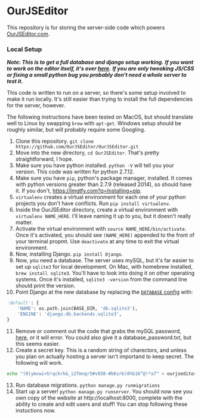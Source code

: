 # OurJSEditor
This repository is for storing the server-side code which powers [OurJSEditor.com](http://ourjseditor.com).

### Local Setup
***Note: This is to get a full database and django setup working.***
***If you want to work on the editor itself, it's over [here](https://github.com/OurJSEditor/jstinker).***
***If you are only tweaking JS/CSS or fixing a small python bug you probably don't need a whole server to test it.***

This code is written to run on a server, so there's some setup involved to make it run locally. It's still easier than trying to install the full dependencies for the server, however.

The following instructions have been tested on MacOS, but should translate well to Linux by swapping `brew` with `apt-get`.
Windows setup should be roughly similar, but will probably require some Googling.
1. Clone this repository. `git clone https://github.com/OurJSEditor/OurJSEditor.git`
2. Move into the new directory, `cd OurJSEditor`. That's pretty straightforward, I hope.
3. Make sure you have python installed. `python -V` will tell you your version. This code was written for python 2.7.12.
4. Make sure you have `pip`, python's package manager, installed. It comes with python versions greater than 2.7.9 (released 2014), so should have it. If you don't, https://lmgtfy.com?q=Installing+pip.
5. `virtualenv` creates a virtual environment for each one of your python projects you don't have conflicts. Run `pip install virtualenv`.
6. Inside the OurJSEditor directory, create a virtual environment with `virtualenv NAME_HERE`. I'll leave naming it up to you, but it doesn't really matter.
7. Activate the virtual environment with `source NAME_HERE/bin/activate`. Once it's activated, you should see `(NAME_HERE)` appended to the front of your terminal propmt. Use `deactivate` at any time to exit the virtual environment. 
8. Now, installing Django. `pip install Django`. 
9. Now, you need a database. The server uses mySQL, but it's far easier to set up `sqlite3` for local development. On Mac, with homebrew installed, `brew install sqlite3`. You'll have to look into doing it on other operating systems. Once it's installed, `sqlite3 -version` from the command line should print the version.
10. Point Django at the new database by replacing the [`DATABASE` config](https://github.com/OurJSEditor/OurJSEditor/blob/0768f0126042193b6aa1e51605c74cc49c2850dc/django_code/ourjseditor/settings.py#L90) with:
```py
'default': {
    'NAME': os.path.join(BASE_DIR, 'db.sqlite3'),
    'ENGINE': 'django.db.backends.sqlite3',
}
```
11. Remove or comment out the code that grabs the mySQL password, [here](https://github.com/OurJSEditor/OurJSEditor/blob/0768f0126042193b6aa1e51605c74cc49c2850dc/django_code/ourjseditor/settings.py#L86), or it will error. You could also give it a database_password.txt, but this seems easier.
12. Create a secret key. This is a random string of charectors, and unless you plan on actually hosting a server isn't importand to keep secret. The following will work.
```sh
echo "(0(ymvwi+b!qckrk&_i2fmnqr5#v938-#b6srb)8%b16^@!*a7" > ourjseditor/secret_key.txt
```
13. Run database migrations. `python manage.py runmigrations`
14. Start up a server! `python manage.py runserver`. You should now see you own copy of the website at http://localhost:8000, complete with the ability to create and edit users and stuff! You can stop following these instuctions now.
